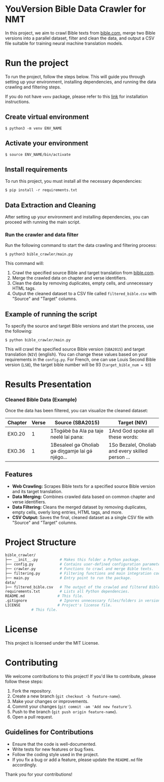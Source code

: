 # YouVersion Bible Data Crawler for NMT

In this project, we aim to crawl Bible texts from [bible.com](https://www.bible.com/bible/), merge two Bible versions into a parallel dataset, filter and clean the data, and output a CSV file suitable for training neural machine translation models. </br>

# Run the project

To run the project, follow the steps below. This will guide you through setting up your environment, installing dependencies, and running the data crawling and filtering steps.

If you do not have `venv` package, please refer to this [link](https://linuxize.com/post/how-to-create-python-virtual-environments-on-ubuntu-18-04/) for installation instructions.

## Create virtual environment
```
$ python3 -m venv ENV_NAME
```
## Activate your environment
```
$ source ENV_NAME/bin/activate
```

## Install requirements

To run this project, you must install all the necessary dependencies:
```
$ pip install -r requirements.txt
```

## Data Extraction and Cleaning

After setting up your environment and installing dependencies, you can proceed with running the main script.

### Run the crawler and data filter

Run the following command to start the data crawling and filtering process:
```
$ python3 bible_crawler/main.py
```

This command will:

1. Crawl the specified source Bible and target translation from [bible.com](https://www.bible.com/bible/).
2. Merge the crawled data on chapter and verse identifiers.
3. Clean the data by removing duplicates, empty cells, and unnecessary HTML tags.
4. Output the cleaned dataset to a CSV file called `filtered_bible.csv` with "Source" and "Target" columns.

## Example of running the script

To specify the source and target Bible versions and start the process, use the following:
```
$ python bible_crawler/main.py 
```

This will crawl the specified source Bible version (`SBA2015`) and target translation (`NIV`) (english). You can change these values based on your requirements in the `config.py`. For French, one can use Louis Second Bible version (`LSB`), the target bible number will be 93 (`target_bible_num = 93`)

# Results Presentation

### Cleaned Bible Data (Example)

Once the data has been filtered, you can visualize the cleaned dataset:

| Chapter | Verse | Source (SBA2015)                  | Target (NIV)                   |
|---------|-------|-----------------------------------|--------------------------------|
| EXO.20  | 1     | 1Togə́bè ɓa Ala pa taje neelé lai pana: | 1And God spoke all these words: |
| EXO.36  | 1     | 1Besaleel gə Oholiab gə diŋgamje lai gə́ njégo... | 1So Bezalel, Oholiab and every skilled person ... |


## Features

- **Web Crawling:** Scrapes Bible texts for a specified source Bible version and its target translation.
- **Data Merging:** Combines crawled data based on common chapter and verse identifiers.
- **Data Filtering:** Cleans the merged dataset by removing duplicates, empty cells, overly long entries, HTML tags, and more.
- **CSV Output:** Saves the final, cleaned dataset as a single CSV file with "Source" and "Target" columns.

# Project Structure

```bash
bible_crawler/
├── __init__.py          # Makes this folder a Python package.
├── config.py            # Contains user-defined configuration parameters.
├── crawler.py           # Functions to crawl and merge Bible texts.
├── filtering.py         # Filtering functions and main integration code.
├── main.py              # Entry point to run the package.
data/
├── filtered_bible.csv   # The output of the crawled and filtered Bible data.
requirements.txt         # Lists all Python dependencies.
README.md               # This file.
.gitignore               # Ignores unnecessary files/folders in version control.
LICENSE                 # Project's license file.
            # This file.
```

# License

This project is licensed under the MIT License.

# Contributing

We welcome contributions to this project! If you'd like to contribute, please follow these steps:

1. Fork the repository.
2. Create a new branch (`git checkout -b feature-name`).
3. Make your changes or improvements.
4. Commit your changes (`git commit -am 'Add new feature'`).
5. Push to the branch (`git push origin feature-name`).
6. Open a pull request.

## Guidelines for Contributions

- Ensure that the code is well-documented.
- Write tests for new features or bug fixes.
- Follow the coding style used in the project.
- If you fix a bug or add a feature, please update the `README.md` file accordingly.

Thank you for your contributions!
```